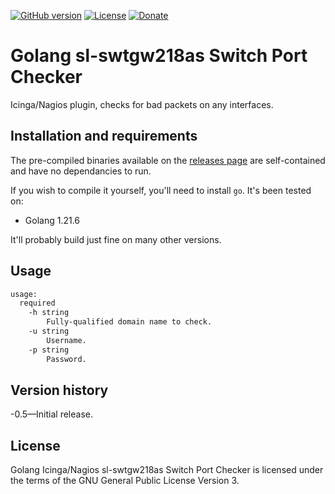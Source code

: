 [![GitHub version](https://img.shields.io/github/v/release/jeffalyanak/check_sl_swtgw218as)](https://github.com/jeffalyanak/check_sl_swtgw218as/releases/latest)
[![License](https://img.shields.io/github/license/jeffalyanak/check_sl_swtgw218as)](https://github.com/jeffalyanak/check_sl_swtgw218as/blob/master/LICENSE)
[![Donate](https://img.shields.io/badge/donate--green)](https://jeff.alyanak.ca/donate)

# Golang sl-swtgw218as Switch Port Checker

Icinga/Nagios plugin, checks for bad packets on any interfaces.

## Installation and requirements

The pre-compiled binaries available on the [releases page](https://github.com/jeffalyanak/check_sl_swtgw218as/releases) are self-contained and have no dependancies to run.

If you wish to compile it yourself, you'll need to install `go`. It's been tested on:

* Golang 1.21.6

It'll probably build just fine on many other versions.

## Usage

```bash
usage:
  required
    -h string
        Fully-qualified domain name to check.
    -u string
        Username.
    -p string
        Password.
```

## Version history

-0.5—Initial release.

## License

Golang Icinga/Nagios sl-swtgw218as Switch Port Checker is licensed under the terms of the GNU General Public License Version 3.
